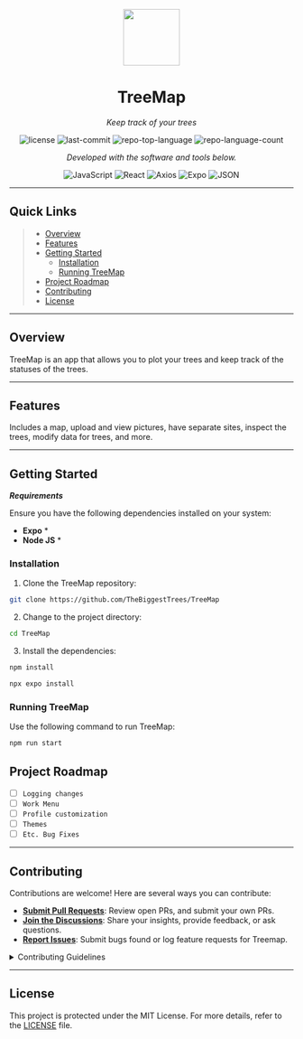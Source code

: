 <p align="center">
  <img src="https://img.icons8.com/external-tal-revivo-regular-tal-revivo/96/external-readme-is-a-easy-to-build-a-developer-hub-that-adapts-to-the-user-logo-regular-tal-revivo.png" width="100" />
</p>
<p align="center">
    <h1 align="center">TreeMap</h1>
</p>
<p align="center">
    <em>Keep track of your trees</em>
</p>
<p align="center">
	<img src="https://img.shields.io/github/license/TheBiggestTrees/TreeMap?style=flat&color=0080ff" alt="license">
	<img src="https://img.shields.io/github/last-commit/TheBiggestTrees/TreeMap?style=flat&logo=git&logoColor=white&color=0080ff" alt="last-commit">
	<img src="https://img.shields.io/github/languages/top/TheBiggestTrees/TreeMap?style=flat&color=0080ff" alt="repo-top-language">
	<img src="https://img.shields.io/github/languages/count/TheBiggestTrees/TreeMap?style=flat&color=0080ff" alt="repo-language-count">
<p>
<p align="center">
		<em>Developed with the software and tools below.</em>
</p>
<p align="center">
	<img src="https://img.shields.io/badge/JavaScript-F7DF1E.svg?style=flat&logo=JavaScript&logoColor=black" alt="JavaScript">
	<img src="https://img.shields.io/badge/React-61DAFB.svg?style=flat&logo=React&logoColor=black" alt="React">
	<img src="https://img.shields.io/badge/Axios-5A29E4.svg?style=flat&logo=Axios&logoColor=white" alt="Axios">
	<img src="https://img.shields.io/badge/Expo-000020.svg?style=flat&logo=Expo&logoColor=white" alt="Expo">
	<img src="https://img.shields.io/badge/JSON-000000.svg?style=flat&logo=JSON&logoColor=white" alt="JSON">
</p>
<hr>

## Quick Links

> - [ Overview](#-overview)
> - [ Features](#-features)
> - [ Getting Started](#-getting-started)
>   - [ Installation](#-installation)
>   - [ Running TreeMap](#-running-TreeMap)
> - [ Project Roadmap](#-project-roadmap)
> - [ Contributing](#-contributing)
> - [ License](#-license)

---

## Overview

TreeMap is an app that allows you to plot your trees and keep track of the statuses of the trees.

---

## Features

Includes a map, upload and view pictures, have separate sites, inspect the trees, modify data for trees, and more.

---

## Getting Started

**_Requirements_**

Ensure you have the following dependencies installed on your system:

- **Expo** \*
- **Node JS** \*

### Installation

1. Clone the TreeMap repository:

```sh
git clone https://github.com/TheBiggestTrees/TreeMap
```

2. Change to the project directory:

```sh
cd TreeMap
```

3. Install the dependencies:

```sh
npm install
```

```sh
npx expo install
```

### Running TreeMap

Use the following command to run TreeMap:

```sh
npm run start
```

## Project Roadmap

- [ ] `Logging changes`
- [ ] `Work Menu`
- [ ] `Profile customization`
- [ ] `Themes`
- [ ] `Etc. Bug Fixes`

---

## Contributing

Contributions are welcome! Here are several ways you can contribute:

- **[Submit Pull Requests](https://github.com/TheBiggestTrees/TreeMap/blob/main/CONTRIBUTING.md)**: Review open PRs, and submit your own PRs.
- **[Join the Discussions](https://github.com/TheBiggestTrees/TreeMap/discussions)**: Share your insights, provide feedback, or ask questions.
- **[Report Issues](https://github.com/TheBiggestTrees/TreeMap/issues)**: Submit bugs found or log feature requests for Treemap.

<details closed>
    <summary>Contributing Guidelines</summary>

1. **Fork the Repository**: Start by forking the project repository to your GitHub account.
2. **Clone Locally**: Clone the forked repository to your local machine using a Git client.
   ```sh
   git clone https://github.com/TheBiggestTrees/TreeMap
   ```
3. **Create a New Branch**: Always work on a new branch, giving it a descriptive name.
   ```sh
   git checkout -b new-feature-x
   ```
4. **Make Your Changes**: Develop and test your changes locally.
5. **Commit Your Changes**: Commit with a clear message describing your updates.
   ```sh
   git commit -m 'Implemented new feature x.'
   ```
6. **Push to GitHub**: Push the changes to your forked repository.
   ```sh
   git push origin new-feature-x
   ```
7. **Submit a Pull Request**: Create a PR against the original project repository. Clearly describe the changes and their motivations.

Once your PR is reviewed and approved, it will be merged into the main branch.

</details>

---

## License

This project is protected under the MIT License. For more details, refer to the [LICENSE](https://choosealicense.com/licenses/) file.
